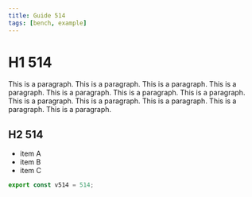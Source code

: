 ```yaml
---
title: Guide 514
tags: [bench, example]
---
```


# H1 514

This is a paragraph. This is a paragraph. This is a paragraph. This is a paragraph. This is a paragraph. This is a paragraph. This is a paragraph. This is a paragraph. This is a paragraph. This is a paragraph. This is a paragraph. This is a paragraph. 

## H2 514

- item A
- item B
- item C

```ts
export const v514 = 514;
```